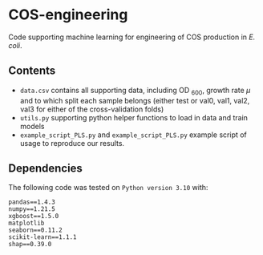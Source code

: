 # COS-engineering
Code supporting machine learning for engineering of COS production in *E. coli*.

## Contents
- `data.csv` contains all supporting data, including OD $_{600}$, growth rate $\mu$ and to which split each sample belongs (either test or val0, val1, val2, val3 for either of the cross-validation folds)
- `utils.py` supporting python helper functions to load in data and train models
- `example_script_PLS.py` and `example_script_PLS.py` example script of usage to reproduce our results.

## Dependencies

The following code was tested on `Python version 3.10` with:
```
pandas==1.4.3
numpy==1.21.5
xgboost==1.5.0
matplotlib
seaborn==0.11.2
scikit-learn==1.1.1
shap==0.39.0
```
